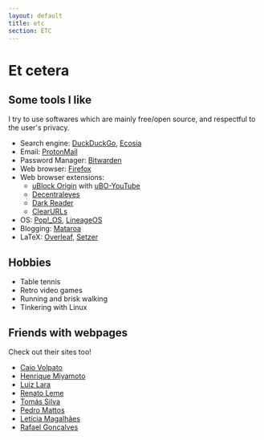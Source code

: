 ```yaml
---
layout: default
title: etc
section: ETC
---
```


# Et cetera

## Some tools I like

I try to use softwares which are mainly free/open source, and respectful to the user's privacy.

- Search engine: [DuckDuckGo](https://duckduckgo.com), [Ecosia](https://www.ecosia.org)
- Email: [ProtonMail](https://proton.me)
- Password Manager: [Bitwarden](https://bitwarden.com/)
- Web browser: [Firefox](https://firefox.com)
- Web browser extensions:
    - [uBlock Origin](https://github.com/gorhill/uBlock) with [uBO-YouTube](https://github.com/x0a/uBO-YouTube)
    - [Decentraleyes](https://decentraleyes.org/)
    - [Dark Reader](https://darkreader.org/)
    - [ClearURLs](https://clearurls.xyz)
- OS: [Pop!\_OS](https://pop.system76.com/), [LineageOS](https://lineageos.org/)
- Blogging: [Mataroa](https://mataroa.blog)
- LaTeX: [Overleaf](https://www.overleaf.com/), [Setzer](https://www.cvfosammmm.org/setzer/)

## Hobbies

- Table tennis
- Retro video games
- Running and brisk walking
- Tinkering with Linux

## Friends with webpages

Check out their sites too!

- [Caio Volpato](http://caioau.net/)
- [Henrique Miyamoto](https://miyamotohk.github.io/)
- [Luiz Lara](http://www.ime.unicamp.br/~ra264986/)
- [Renato Leme](https://renatoleme.github.io/)
- [Tomás Silva](https://www.ime.unicamp.br/~tomas/)
- [Pedro Mattos](http://www.ime.unicamp.br/~ra156976/)
- [Letícia Magalhães](https://www.leticiamagalhaes.science/)
- [Rafael Gonçalves](https://rafaelg.net.br)
